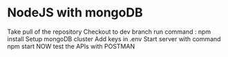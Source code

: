 # NodeJS with mongoDB
Take pull of the repository
Checkout to dev branch
run command : npm install
Setup mongoDB cluster
Add keys in .env
Start server with command npm start
NOW test the APIs with POSTMAN
